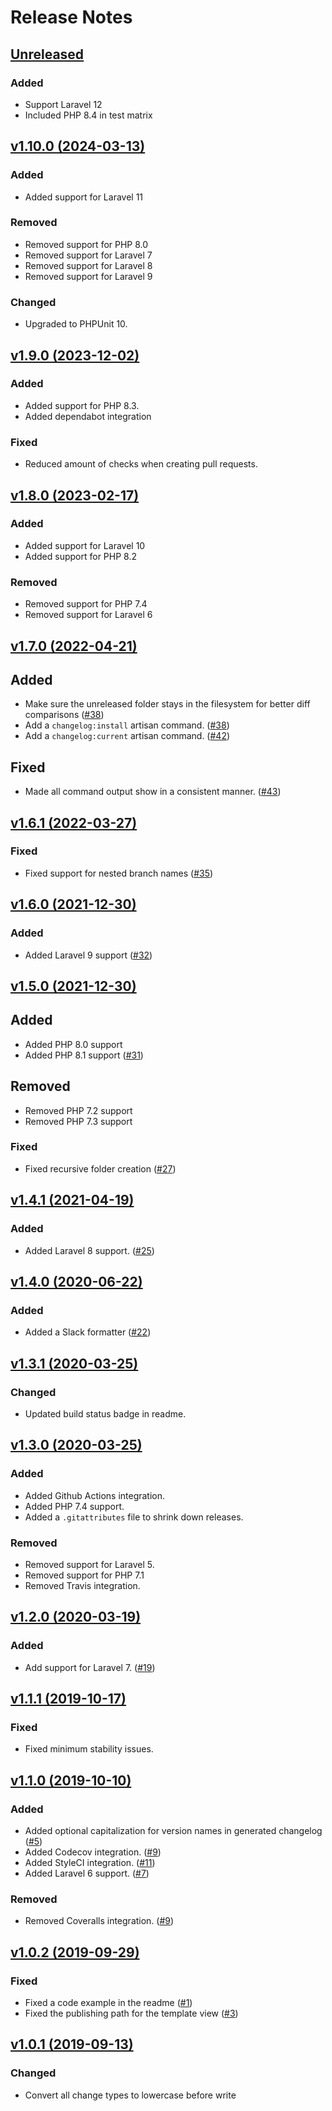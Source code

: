 # Release Notes

## [Unreleased](https://github.com/markwalet/laravel-changelog/compare/v1.10.0...master)

### Added
- Support Laravel 12
- Included PHP 8.4 in test matrix

## [v1.10.0 (2024-03-13)](https://github.com/markwalet/laravel-changelog/compare/v1.9.0...v1.10.0)

### Added
- Added support for Laravel 11

### Removed
- Removed support for PHP 8.0
- Removed support for Laravel 7
- Removed support for Laravel 8
- Removed support for Laravel 9

### Changed
- Upgraded to PHPUnit 10.

## [v1.9.0 (2023-12-02)](https://github.com/markwalet/laravel-changelog/compare/v1.8.0...v1.9.0)

### Added
- Added support for PHP 8.3.
- Added dependabot integration

### Fixed
- Reduced amount of checks when creating pull requests.

## [v1.8.0 (2023-02-17)](https://github.com/markwalet/laravel-changelog/compare/v1.7.0...v1.8.0)

### Added
- Added support for Laravel 10
- Added support for PHP 8.2

### Removed
- Removed support for PHP 7.4
- Removed support for Laravel 6

## [v1.7.0 (2022-04-21)](https://github.com/markwalet/laravel-changelog/compare/v1.6.1...v1.7.0)

## Added
- Make sure the unreleased folder stays in the filesystem for better diff comparisons ([#38](https://github.com/markwalet/laravel-changelog/pull/38))
- Add a `changelog:install` artisan command. ([#38](https://github.com/markwalet/laravel-changelog/pull/38))
- Add a `changelog:current` artisan command. ([#42](https://github.com/markwalet/laravel-changelog/pull/42))

## Fixed
- Made all command output show in a consistent manner. ([#43](https://github.com/markwalet/laravel-changelog/pull/43))

## [v1.6.1 (2022-03-27)](https://github.com/markwalet/laravel-changelog/compare/v1.6.0...v1.6.1)

### Fixed
- Fixed support for nested branch names ([#35](https://github.com/markwalet/laravel-changelog/pull/35))

## [v1.6.0 (2021-12-30)](https://github.com/markwalet/laravel-changelog/compare/v1.5.0...v1.6.0)

### Added
- Added Laravel 9 support ([#32](https://github.com/markwalet/laravel-changelog/pull/32))

## [v1.5.0 (2021-12-30)](https://github.com/markwalet/laravel-changelog/compare/v1.4.1...v1.5.0)

## Added
- Added PHP 8.0 support
- Added PHP 8.1 support ([#31](https://github.com/markwalet/laravel-changelog/pull/31))

## Removed
- Removed PHP 7.2 support
- Removed PHP 7.3 support

### Fixed
- Fixed recursive folder creation ([#27](https://github.com/markwalet/laravel-changelog/pull/27))

## [v1.4.1 (2021-04-19)](https://github.com/markwalet/laravel-changelog/compare/v1.4.0...v1.4.1)

### Added
- Added Laravel 8 support. ([#25](https://github.com/markwalet/laravel-changelog/pull/25))

## [v1.4.0 (2020-06-22)](https://github.com/markwalet/laravel-changelog/compare/v1.3.1...v1.4.0)

### Added
- Added a Slack formatter ([#22](https://github.com/markwalet/laravel-changelog/issues/22))

## [v1.3.1 (2020-03-25)](https://github.com/markwalet/laravel-changelog/compare/v1.3.0...v1.3.1)

### Changed
- Updated build status badge in readme.

## [v1.3.0 (2020-03-25)](https://github.com/markwalet/laravel-changelog/compare/v1.2.0...v1.3.0)

### Added
- Added Github Actions integration.
- Added PHP 7.4 support.
- Added a `.gitattributes` file to shrink down releases.
 
### Removed
- Removed support for Laravel 5.
- Removed support for PHP 7.1
- Removed Travis integration.

## [v1.2.0 (2020-03-19)](https://github.com/markwalet/laravel-changelog/compare/v1.1.1...v1.2.0)

### Added
- Add support for Laravel 7. ([#19](https://github.com/markwalet/laravel-changelog/issues/19))

## [v1.1.1 (2019-10-17)](https://github.com/markwalet/laravel-changelog/compare/v1.1.0...v1.1.1)

### Fixed
- Fixed minimum stability issues.

## [v1.1.0 (2019-10-10)](https://github.com/markwalet/laravel-changelog/compare/v1.0.2...v1.1.0)

### Added
- Added optional capitalization for version names in generated changelog ([#5](https://github.com/markwalet/laravel-changelog/issues/5))
- Added Codecov integration. ([#9](https://github.com/markwalet/laravel-changelog/issues/9))
- Added StyleCI integration. ([#11](https://github.com/markwalet/laravel-changelog/issues/11))
- Added Laravel 6 support. ([#7](https://github.com/markwalet/laravel-changelog/issues/7))

### Removed
- Removed Coveralls integration. ([#9](https://github.com/markwalet/laravel-changelog/issues/9))

## [v1.0.2 (2019-09-29)](https://github.com/markwalet/laravel-changelog/compare/v1.0.1...v1.0.2)

### Fixed
- Fixed a code example in the readme ([#1](https://github.com/markwalet/laravel-changelog/issues/1))
- Fixed the publishing path for the template view ([#3](https://github.com/markwalet/laravel-changelog/issues/3))

## [v1.0.1 (2019-09-13)](https://github.com/markwalet/laravel-changelog/compare/v1.0.0...v1.0.1)

### Changed
 - Convert all change types to lowercase before write

